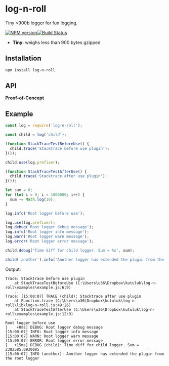 # log-n-roll

Tiny <900b logger for fun logging.

[![NPM version](https://img.shields.io/npm/v/log-n-roll.svg?style=flat-square)](https://www.npmjs.com/package/log-n-roll)[![Build Status](https://img.shields.io/travis/kutuluk/log-n-roll/master.svg?style=flat-square)](https://travis-ci.org/kutuluk/log-n-roll)

- **Tiny:** weighs less than 900 bytes gzipped

## Installation

```sh
npm install log-n-roll
```

## API

**Proof-of-Concept**

## Example

```javascript
const log = require('log-n-roll');

const child = log('child');

(function StackTraceTestBeforeUse() {
  child.trace('Stacktrace before use plugin');
}());

child.use(log.prefixer);

(function StackTraceTestAfterUse() {
  child.trace('Stacktrace after use plugin');
}());

let sum = 0;
for (let i = 0; i < 1000000; i++) {
  sum += Math.log(10);
}

log.info('Root logger before use');

log.use(log.prefixer);
log.debug('Root logger debug message');
log.info('Root logger info message');
log.warn('Root logger warn message');
log.error('Root logger error message');

child.debug('Time diff for child logger. Sum = %s', sum);

child('another').info('Another logger has extended the plugin from the root logger');
```

Output:

```
Trace: Stacktrace before use plugin
    at StackTraceTestBeforeUse (C:\Users\u36\Dropbox\kutuluk\log-n-roll\examples\example.js:6:9)
    ...
Trace: [15:00:07] TRACE (child): Stacktrace after use plugin
    at Function.trace (C:\Users\u36\Dropbox\kutuluk\log-n-roll\lib\log-n-roll.js:49:26)
    at StackTraceTestAfterUse (C:\Users\u36\Dropbox\kutuluk\log-n-roll\examples\example.js:12:9)
    ...
Root logger before use
[    +0ms] DEBUG: Root logger debug message
[15:00:07] INFO: Root logger info message
[15:00:07] WARN: Root logger warn message
[15:00:07] ERROR: Root logger error message
[   +15ms] DEBUG (child): Time diff for child logger. Sum = 2302585.0930085
[15:00:07] INFO (another): Another logger has extended the plugin from the root logger
```